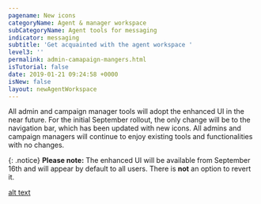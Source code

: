 ```yaml
---
pagename: New icons
categoryName: Agent & manager workspace
subCategoryName: Agent tools for messaging
indicator: messaging
subtitle: 'Get acquainted with the agent workspace '
level3: ''
permalink: admin-camapaign-mangers.html
isTutorial: false
date: 2019-01-21 09:24:58 +0000
isNew: false
layout: newAgentWorkspace
---
```


All admin and campaign manager tools will adopt the enhanced UI in the near future. For the initial September rollout, the only change will be to the navigation bar, which has been updated with new icons. All admins and campaign managers will continue to enjoy existing tools and functionalities with no changes. 

{: .notice} 
**Please note:** The enhanced UI will be available from September 16th and will appear by default to all users. There is **not** an option to revert it.  

[alt text](img/admin-camapaign-manager-1.png)
